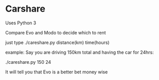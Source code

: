 # Carshare

Uses Python 3

Compare Evo and Modo to decide which to rent

just type ./careshare.py distance(km) time(hours)

example:
Say you are driving 150km total and having the car for 24hrs:

./careshare.py 150 24

It will tell you that Evo is a better bet money wise
